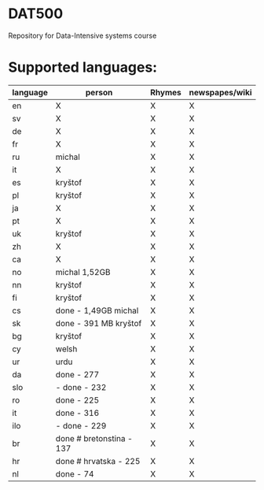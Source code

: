 DAT500
======

Repository for Data-Intensive systems course

Supported languages:
======

  language | person                   | Rhymes     | newspapes/wiki   
  ---|--------------------------------|------------|---------------       
  en | X                              | X          | X            
  sv | X                              | X          | X    
  de | X                              | X          | X   
  fr | X                              | X          | X   
  ru | michal                         | X          | X           
  it | X                              | X          | X   
  es | kryštof                        | X          | X   
  pl | kryštof                        | X          | X   
  ja | X                              | X          | X   
  pt | X                              | X          | X   
  uk | kryštof                        | X          | X   
  zh | X                              | X          | X   
  ca | X                              | X          | X   
  no | michal 1,52GB                  | X          | X   
  nn | kryštof                        | X          | X   
  fi | kryštof                        | X          | X   
  cs | done - 1,49GB michal           | X          | X   
  sk | done - 391 MB kryštof          | X          | X   
  bg | kryštof                        | X          | X   
  cy | welsh                          | X          | X   
  ur | urdu                           | X          | X   
  da | done - 277                     | X          | X   
  slo| - done - 232                   | X          | X   
  ro | done - 225                     | X          | X   
  it | done - 316                     | X          | X   
  ilo| - done - 229                   | X          | X   
  br | done # bretonstina - 137       | X          | X   
  hr | done # hrvatska - 225          | X          | X   
  nl | done - 74                      | X          | X   
